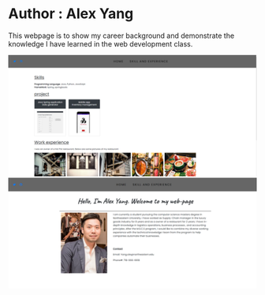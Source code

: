  # Author : Alex Yang
 
 This webpage is to show my career background and demonstrate the knowledge I have learned in the web development class.
 
 ![alt text](https://github.com/AZYDEVE/index.html/blob/main/image/printscreen1.png)
 ![alt text](https://github.com/AZYDEVE/index.html/blob/main/image/printscreen2.png)
